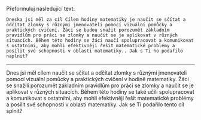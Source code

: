 Přeformuluj následující text:

```
Dneska jsi měl za cíl Cílem hodiny matematiky je naučit se sčítat a odčítat zlomky s různými jmenovateli pomocí vizuální pomůcky a praktických cvičení. Žáci se budou snažit porozumět základním pravidlům pro práci se zlomky a naučit se je aplikovat v různých situacích. Během této hodiny se žáci naučí spolupracovat a komunikovat s ostatními, aby mohli efektivněji řešit matematické problémy a posílit své schopnosti v oblasti matematiky.. Jak s Ti ho podařilo naplnit?
```

---

<!-- chatcmpl-75iVI4glPpZGTFXw1y41S1U4m1V9g -->

Dnes jsi měl cílem naučit se sčítat a odčítat zlomky s různými jmenovateli pomocí vizuální pomůcky a praktických cvičení v hodině matematiky. Žáci se snažili porozumět základním pravidlům pro práci se zlomky a naučit se je aplikovat v různých situacích. Během této hodiny se také učili spolupracovat a komunikovat s ostatními, aby mohli efektivněji řešit matematické problémy a posílit své schopnosti v oblasti matematiky. Jak se Ti podařilo tento cíl splnit?